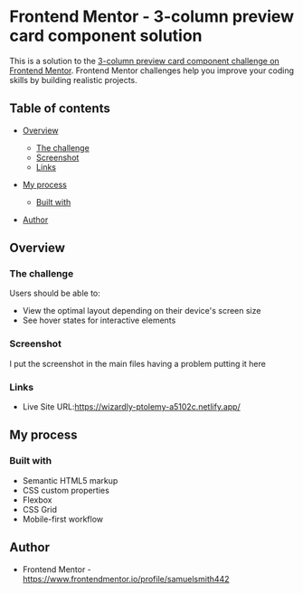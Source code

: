 # Frontend Mentor - 3-column preview card component solution

This is a solution to the [3-column preview card component challenge on Frontend Mentor](https://www.frontendmentor.io/challenges/3column-preview-card-component-pH92eAR2-). Frontend Mentor challenges help you improve your coding skills by building realistic projects. 

## Table of contents

- [Overview](#overview)
  - [The challenge](#the-challenge)
  - [Screenshot](#screenshot)
  - [Links](#links)
- [My process](#my-process)
  - [Built with](#built-with)

- [Author](#author)




## Overview

### The challenge

Users should be able to:

- View the optimal layout depending on their device's screen size
- See hover states for interactive elements

### Screenshot

I put the screenshot in the main files having a problem putting it here


### Links


- Live Site URL:https://wizardly-ptolemy-a5102c.netlify.app/

## My process

### Built with

- Semantic HTML5 markup
- CSS custom properties
- Flexbox
- CSS Grid
- Mobile-first workflow




## Author


- Frontend Mentor - https://www.frontendmentor.io/profile/samuelsmith442


